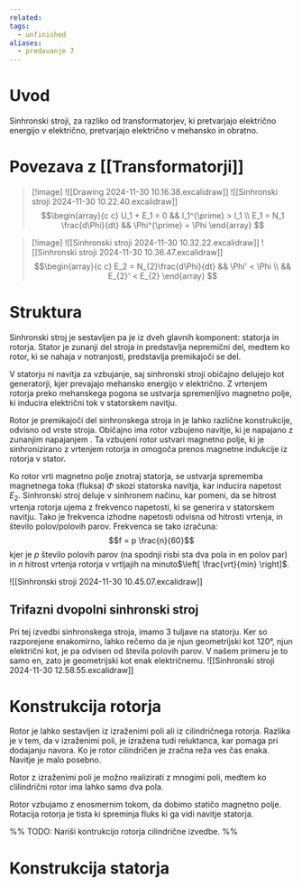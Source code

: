 ```yaml
---
related:
tags:
  - unfinished
aliases:
  - predavanje 7
---
```

# Uvod
Sinhronski stroji, za razliko od transformatorjev, ki pretvarjajo električno energijo v električno, pretvarjajo električno v mehansko in obratno.
# Povezava z [[Transformatorji]]

> [!image]
![[Drawing 2024-11-30 10.16.38.excalidraw]]
![[Sinhronski stroji 2024-11-30 10.22.40.excalidraw]]
$$\begin{array}{c c}
U_1 + E_1 = 0 && I_1^{\prime} > I_1 \\
E_1 = N_1 \frac{d\Phi}{dt} &&  \Phi^{\prime} = \Phi
\end{array}
$$


> [!image]
![[Sinhronski stroji 2024-11-30 10.32.22.excalidraw]]
![[Sinhronski stroji 2024-11-30 10.36.47.excalidraw]]
$$\begin{array}{c c}
E_2 = N_{2}\frac{d\Phi}{dt} && \Phi' < \Phi \\
 && E_{2}' < E_{2}
\end{array}
$$
# Struktura
Sinhronski stroj je sestavljen pa je iz dveh glavnih komponent: statorja in rotorja. Stator je zunanji del stroja in predstavlja nepremični del, medtem ko rotor, ki se nahaja v notranjosti, predstavlja premikajoči se del.

V statorju ni navitja za vzbujanje, saj sinhronski stroji običajno delujejo kot generatorji, kjer prevajajo mehansko energijo v električno. Z vrtenjem rotorja preko mehanskega pogona se ustvarja spremenljivo magnetno polje, ki inducira električni tok v statorskem navitju.

Rotor je premikajoči del sinhronskega stroja in je lahko različne konstrukcije, odvisno od vrste stroja. Običajno ima rotor vzbujeno navitje, ki je napajano z zunanjim napajanjem . Ta vzbujeni rotor ustvari magnetno polje, ki je sinhronizirano z vrtenjem rotorja in omogoča prenos magnetne indukcije iz rotorja v stator. 

Ko rotor vrti magnetno polje znotraj statorja, se ustvarja sprememba magnetnega toka (fluksa) $\Phi$ skozi statorska navitja, kar inducira napetost $E_{2}$. Sinhronski stroj deluje v sinhronem načinu, kar pomeni, da se hitrost vrtenja rotorja ujema z frekvenco napetosti, ki se generira v statorskem navitju. Tako je frekvenca izhodne napetosti odvisna od hitrosti vrtenja, in število polov/polovih parov. Frekvenca se tako izračuna: 
$$f = p \frac{n}{60}$$
kjer je $p$ število polovih parov (na spodnji risbi sta dva pola in en polov par) in $n$ hitrost vrtenja rotorja v vrtljajih na minuto$\left[ \frac{vrt}{min} \right]$.

![[Sinhronski stroji 2024-11-30 10.45.07.excalidraw]]
## Trifazni dvopolni sinhronski stroj
Pri tej izvedbi sinhronskega stroja, imamo 3 tuljave na statorju. Ker so razporejene enakomirno, lahko rečemo da je njun geometrijski kot 120°, njun električni kot, je pa odvisen od števila polovih parov. V našem primeru je to samo en, zato je geometrijski kot enak električnemu.
![[Sinhronski stroji 2024-11-30 12.58.55.excalidraw]]
# Konstrukcija rotorja
Rotor je lahko sestavljen iz izraženimi poli ali iz cilindričnega rotorja. Razlika je v tem, da v izraženimi poli, je izražena tudi reluktanca, kar pomaga pri dodajanju navora. Ko je rotor cilindričen je zračna reža ves čas enaka. Navitje je malo posebno.

Rotor z izraženimi poli je možno realizirati z mnogimi poli, medtem ko clilindrični rotor ima lahko samo dva pola. 

Rotor vzbujamo z enosmernim tokom, da dobimo statičo magnetno polje. Rotacija rotorja je tista ki spreminja fluks ki ga vidi navitje statorja.

%% TODO: Nariši kontrukcijo rotorja cilindrične izvedbe. %%

# Konstrukcija statorja
